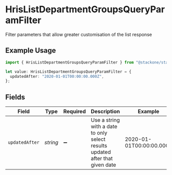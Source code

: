 # HrisListDepartmentGroupsQueryParamFilter

Filter parameters that allow greater customisation of the list response

## Example Usage

```typescript
import { HrisListDepartmentGroupsQueryParamFilter } from "@stackone/stackone-client-ts/sdk/models/operations";

let value: HrisListDepartmentGroupsQueryParamFilter = {
  updatedAfter: "2020-01-01T00:00:00.000Z",
};
```

## Fields

| Field                                                                         | Type                                                                          | Required                                                                      | Description                                                                   | Example                                                                       |
| ----------------------------------------------------------------------------- | ----------------------------------------------------------------------------- | ----------------------------------------------------------------------------- | ----------------------------------------------------------------------------- | ----------------------------------------------------------------------------- |
| `updatedAfter`                                                                | *string*                                                                      | :heavy_minus_sign:                                                            | Use a string with a date to only select results updated after that given date | 2020-01-01T00:00:00.000Z                                                      |